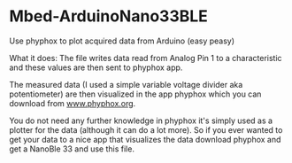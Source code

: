 # Mbed-ArduinoNano33BLE
Use phyphox to plot acquired data from Arduino (easy peasy)

What it does:
The file writes data read from Analog Pin 1 to a characteristic and these values are then sent to phyphox app.

The measured data (I used a simple variable voltage divider aka potentiometer) are then visualized in the app phyphox which you can download from www.phyphox.org. 

You do not need any further knowledge in phyphox it's simply used as a plotter for the data (although it can do a lot more). 
So if you ever wanted to get your data to a nice app that visualizes the data download phyphox and get a NanoBle 33 and use this file.

